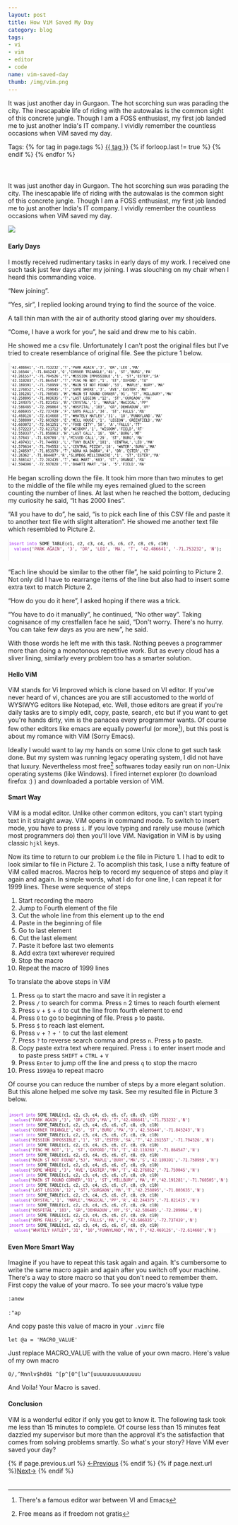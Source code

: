 ```yaml
---
layout: post
title: How ViM Saved My Day
category: blog
tags: 
- vi
- vim
- editor
- code
name: vim-saved-day
thumb: /img/vim.png
---
```


It was just another day in Gurgaon. The hot scorching sun was parading the city. The inescapable life of riding with the autowalas is the common sight of this concrete jungle.       Though I am a FOSS enthusiast, my first job landed me to just another India's IT company. I vividly remember the countless occasions when ViM saved my day.
<!-- truncate_here -->

<div>Tags: {% for tag in page.tags %} <a class="mytag" href="/tag/{{ tag }}" title="View posts tagged with &quot;{{ tag }}&quot;">{{ tag }}</a>  {% if forloop.last != true %} {% endif %} {% endfor %} </div>
<div style="clear:both;padding-top:20px;padding-bottom:20px;"></div>

<div>
<p>
It was just another day in Gurgaon. The hot scorching sun was parading the city. The inescapable life of riding with the autowalas is the common sight of this concrete jungle.       Though I am a FOSS enthusiast, my first job landed me to just another India's IT company. I vividly remember the countless occasions when ViM saved my day.
</p>
</div>

<img src="{{ root_url }}/img/vim.png" >


#### Early Days

I mostly received rudimentary tasks in early days of my work. I received one such task just few days after my joining. I was slouching on my chair when I heard this commanding voice.

“New joining”.

“Yes, sir”,  I replied looking around trying to find the source of the voice.

A tall thin man with the air of authority stood glaring over my shoulders.

“Come, I have a work for you”, he said and drew me to his cabin.  

He showed me a csv file. Unfortunately I can't post the original files but I've tried to create resemblance of original file. See the picture 1 below.

![Picture1](/img/figure1.png "The CSV file")

He began scrolling down the file. It took him more than two minutes to get to the middle of the file while my eyes remained glued to the screen counting the number of lines. At last when he reached the bottom, deducing my curiosity he said, “It has 2000 lines”.

“All you have to do”, he said, “is to pick each line of this CSV file and paste it to another text file with slight alteration”. He showed me another text file which resembled to Picture 2. 
 
![Picture2](/img/figure2.png "The SQL File")

“Each line should be similar to the other file”, he said pointing to Picture 2.  Not only did I have to rearrange items of the line but also had to insert some extra text to match Picture 2. 

“How do you do it here”, I asked hoping if there was a trick.

“You have to do it manually”, he continued, “No other way”. Taking cognisance of my crestfallen face he said, “Don't worry. There's no hurry. You can take few days as you are new”, he said. 

With those words he left me with this task. Nothing peeves a programmer more than doing a monotonous repetitive work. But as every cloud has a sliver lining, similarly every problem too has a smarter solution.

####  Hello ViM

ViM stands for Vi Improved which is clone based on VI editor. If you've never heard of vi, chances are you are still accustomed to the world of WYSIWYG editors like Notepad, etc. Well, those editors are great if you're daily tasks are to simply edit, copy, paste, search, etc but if you want to get you're hands dirty, vim is the panacea every programmer wants. Of course few other editors like emacs are equally powerful (or more[^1]), but this post is about my romance with ViM (Sorry Emacs). 

Ideally I would want to lay my hands on some Unix clone to get such task done. But my system was running legacy operating system, I did not have that luxury. Nevertheless most free[^2] softwares today easily run on non-Unix operating systems (like Windows). I fired internet explorer (to download firefox :) ) and downloaded a portable version of ViM.

#### Smart Way

ViM is a modal editor. Unlike other common editors, you can't start typing text in it straight away. ViM opens in command mode. To switch to insert mode, you have to press `i`. If you love typing and rarely use mouse (which most programmers do) then you'll love ViM. Navigation in ViM is by using classic `hjkl` keys. 

Now its time to return to our problem i.e the file in Picture 1. I had to edit to look similar to file in Picture 2. To acomplish this task, I use a nifty feature of ViM called macros. Macros help to record my sequence of steps and play it again and again. In simple words, what I do for one line, I can repeat it for 1999 lines. These were sequence of steps

1. Start recording the macro
2. Jump to Fourth element of the file
3. Cut the whole line from this element up to the end
4. Paste in the beginning of file
5. Go to last element
6. Cut the last element 
7. Paste it before last two elements
8. Add extra text wherever required 
9. Stop the macro
10. Repeat the macro of 1999 lines

To translate the above steps in ViM

1. Press `qa` to start the macro and save it in register a
2. Press `/` to search for comma. Press `n` 2 times to reach fourth element
3. Press `v` + `$` + `d` to cut the line from fourth element to end
4. Press `0` to go to beginning of file. Press `p` to paste.
5. Press `$` to reach last element. 
6. Press `v` + `?` + `'` to cut the last element
7. Press `?` to reverse search comma and press `n`. Press `p` to paste.  
8. Copy paste extra text where required. Press `i` to enter insert mode and to paste  press `SHIFT` + `CTRL` + `V`
9. Press `Enter` to jump off the line and press `q` to stop the macro
10. Press `1999@a` to repeat macro

Of course you can reduce the number of steps by a more elegant solution. But this alone helped me solve my task. See my resulted file in Picture 3 below. 

![Picture3](/img/figure3.png "The Result")

#### Even More Smart Way

Imagine if you have to repeat this task again and again. It's cumbersome to write the same macro again and again after you switch off your machine. There's a way to store macro so that you don't need to remember them. First copy the value of your macro. To see your macro's value type

	:anew

	:"ap

And copy paste this value of macro in your `.vimrc` file 

	let @a = 'MACRO_VALUE'

Just replace MACRO_VALUE with the value of your own macro. Here's value of my own macro 

	0/,^Mnnlv$hd0i ^[p^[0^[lu^[uuuuuuuuuuuuuuu


And Voila! Your Macro is saved. 

#### Conclusion

ViM is a wonderful editor if only you get to know it. The following task took me less than 15 minutes to complete. Of course less than 15 minutes feat dazzled my supervisor but more than the approval it's the satisfaction that comes from solving problems smartly. So what's your story? Have ViM ever saved your day? 

<nav class="pagination clear" style="padding-bottom:20px;">
{% if page.previous.url %} <a class="prev-item" href="{{page.previous.url}}" title="Previous Post: {{page.previous.title}}">&larr;Previous</a>   {% endif %}  {% if page.next.url %}<a class="next-item" href="{{page.next.url}}" title="Next Post: {{page.next.title}}">Next&rarr;</a> 	{% endif %}
</nav>

[^1]: There's a famous editor war between VI and Emacs
[^2]: Free means as if freedom not gratis


